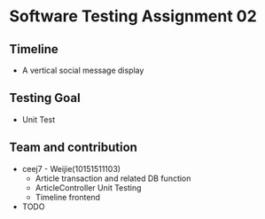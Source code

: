 # Software Testing Assignment 02
## Timeline
- A vertical social message display
## Testing Goal 
- Unit Test
## Team and contribution
- ceej7 - Weijie(10151511103)
  - Article transaction and related DB function
  - ArticleController Unit Testing
  - Timeline frontend
- TODO

 